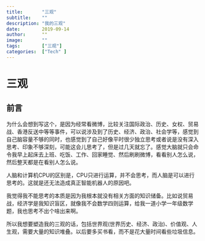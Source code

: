 ```yaml
---
title:       "三观"
subtitle:    ""
description: "我的三观"
date:        2019-09-14
author:      ""
image:       ""
tags:        ["三观"]
categories:  ["Tech" ]
---
```


# 三观

## 前言

为什么会想到写这个，是因为经常看微博，比较关注国际政治、历史、女权、贸易战、香港反送中等等事件，可以说涉及到了历史、经济、政治、社会学等，感觉到自己脑容量不够的同时，也感觉到了自己好像平时很少独立思考或者说是没有深入思考、印象不够深刻，可能这会儿思考了，但是过几天就忘了。感觉大脑就只会命令我早上起床去上班、吃饭、工作、回家睡觉、然后刷刷微博，看看别人怎么说，然后整天都是在看别人怎么说。

人脑和计算机CPU的区别是，CPU只进行运算，并不会思考，而人脑是可以进行思考的。这就是还无法造成真正智能机器人的原因吧。

我觉得我不能思考的本质是因为我根本就没有相关方面的知识储备。比如说贸易战，经济学是我知识盲区，就像我不会数学四则运算，给我一道小学一年级数学题，我也思考不出个啥出来啊。

所以我想要塑造我的三观的话，包括世界观(世界历史、经济、政治)、价值观、人生观，需要大量的知识堆叠。以后要多买书看，而不是花大量时间看些垃圾信息。

